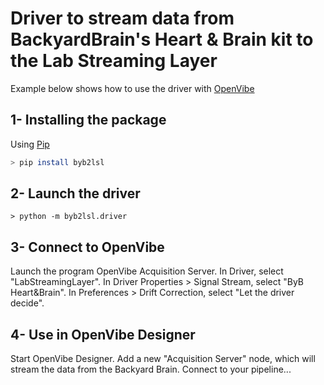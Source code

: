 # Driver to stream data from BackyardBrain's Heart & Brain kit to the Lab Streaming Layer
Example below shows how to use the driver with [OpenVibe](http://openvibe.inria.fr/) 
## 1- Installing the package
Using [Pip](https://pypi.org/project/pip/) 
```Bash
> pip install byb2lsl
```

## 2- Launch the driver
``` 
> python -m byb2lsl.driver
```

## 3- Connect to OpenVibe
Launch the program OpenVibe Acquisition Server. 
In Driver, select "LabStreamingLayer". 
In Driver Properties > Signal Stream, select "ByB Heart&Brain".
In Preferences > Drift Correction, select "Let the driver decide". 

## 4- Use in OpenVibe Designer
Start OpenVibe Designer. 
Add a new "Acquisition Server" node, which will stream the data from the Backyard Brain. 
Connect to your pipeline... 
